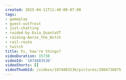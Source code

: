 ```yaml
---
created: 2025-04-11T11:40:00-07:00
tags:
- gameplay
- guest-outfrost
- just-chatting
- raided-by-Exia_QuantaVT
- raiding-Aerze_the_Witch
- rail-route
- twitch
title: hi, how're things?
videoDuration: 15738
videoId: '1074883536'
videoShorts: []
videoThumbId: /videos/1074883536/pictures/2004736875
---
```


